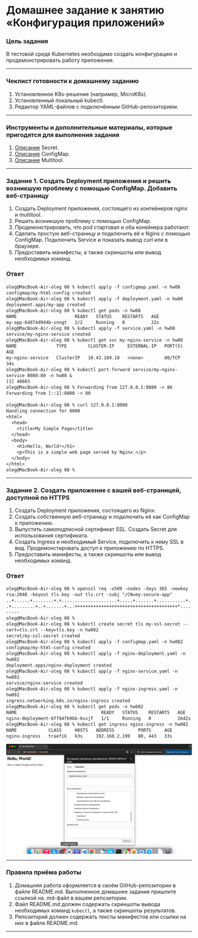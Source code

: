 # Домашнее задание к занятию «Конфигурация приложений»

### Цель задания

В тестовой среде Kubernetes необходимо создать конфигурацию и продемонстрировать работу приложения.

------

### Чеклист готовности к домашнему заданию

1. Установленное K8s-решение (например, MicroK8s).
2. Установленный локальный kubectl.
3. Редактор YAML-файлов с подключённым GitHub-репозиторием.

------

### Инструменты и дополнительные материалы, которые пригодятся для выполнения задания

1. [Описание](https://kubernetes.io/docs/concepts/configuration/secret/) Secret.
2. [Описание](https://kubernetes.io/docs/concepts/configuration/configmap/) ConfigMap.
3. [Описание](https://github.com/wbitt/Network-MultiTool) Multitool.

------

### Задание 1. Создать Deployment приложения и решить возникшую проблему с помощью ConfigMap. Добавить веб-страницу

1. Создать Deployment приложения, состоящего из контейнеров nginx и multitool.
2. Решить возникшую проблему с помощью ConfigMap.
3. Продемонстрировать, что pod стартовал и оба конейнера работают.
4. Сделать простую веб-страницу и подключить её к Nginx с помощью ConfigMap. Подключить Service и показать вывод curl или в браузере.
5. Предоставить манифесты, а также скриншоты или вывод необходимых команд.

### Ответ

```
oleg@MacBook-Air-oleg 08 % kubectl apply -f configmap.yaml -n hw08
configmap/my-html-config created
oleg@MacBook-Air-oleg 08 % kubectl apply -f deployment.yaml -n hw08 
deployment.apps/my-app created
oleg@MacBook-Air-oleg 08 % kubectl get pods -n hw08                 
NAME                      READY   STATUS    RESTARTS   AGE
my-app-64874d944b-snngt   2/2     Running   0          22s
oleg@MacBook-Air-oleg 08 % kubectl apply -f service.yaml -n hw08
service/my-nginx-service created
oleg@MacBook-Air-oleg 08 % kubectl get svc my-nginx-service -n hw08
NAME               TYPE        CLUSTER-IP     EXTERNAL-IP   PORT(S)   AGE
my-nginx-service   ClusterIP   10.43.189.18   <none>        80/TCP    34s                                                                                                                         
oleg@MacBook-Air-oleg 08 % kubectl port-forward service/my-nginx-service 8080:80 -n hw08 &
[1] 48603
oleg@MacBook-Air-oleg 08 % Forwarding from 127.0.0.1:8080 -> 80
Forwarding from [::1]:8080 -> 80

oleg@MacBook-Air-oleg 08 % curl 127.0.0.1:8080
Handling connection for 8080
<html>
  <head>
    <title>My Simple Page</title>
  </head>
  <body>
    <h1>Hello, World!</h1>
    <p>This is a simple web page served by Nginx.</p>
  </body>
</html>
oleg@MacBook-Air-oleg 08 % 
```
------

### Задание 2. Создать приложение с вашей веб-страницей, доступной по HTTPS 

1. Создать Deployment приложения, состоящего из Nginx.
2. Создать собственную веб-страницу и подключить её как ConfigMap к приложению.
3. Выпустить самоподписной сертификат SSL. Создать Secret для использования сертификата.
4. Создать Ingress и необходимый Service, подключить к нему SSL в вид. Продемонстировать доступ к приложению по HTTPS. 
4. Предоставить манифесты, а также скриншоты или вывод необходимых команд.

### Ответ

```
oleg@MacBook-Air-oleg 08 % openssl req -x509 -nodes -days 365 -newkey rsa:2048 -keyout tls.key -out tls.crt -subj "/CN=my-secure-app"                                     
..+......+........+.+.....................+.....+.......+...........+.......+++++++++++++++++++++++++++++++++++++++*..+....+...+...+.....+.+........+.......+.....+....+..+....+......+........+....+..+.........+....+..+....+.........+........+....+......+..+++++++++++++++++++++++++++++++++++++++*...+......+...+...+..+...+.......+..+.+..............+....+..+...+...............+....+......+.....+.......+............+..+...+...+....++++++
.+.........+..+.......+...+++++++++++++++++++++++++++++++++++++++*.....+......+...+......+.+.....+.+...+++++++++++++++++++++++++++++++++++++++*..............+......+.....+....+.....+.......+........+...........................+.+.........+.....+.+..+...+.........+.+..+...........................+.+...+...........+......+...+................+...+...+........+......+.+..+...+...+.+...+............+...+..+......+.......+...+.....+..................+...............+......+...+.+......+........+...+............+......+......+....+..............+.+..............+......+..........+..++++++
-----
oleg@MacBook-Air-oleg 08 % 
oleg@MacBook-Air-oleg 08 % kubectl create secret tls my-ssl-secret --cert=tls.crt --key=tls.key -n hw082
secret/my-ssl-secret created
oleg@MacBook-Air-oleg 08 % kubectl apply -f configmap.yaml -n hw082
configmap/my-html-config created
oleg@MacBook-Air-oleg 08 % kubectl apply -f nginx-deployment.yaml -n hw082
deployment.apps/nginx-deployment created
oleg@MacBook-Air-oleg 08 % kubectl apply -f nginx-service.yaml -n hw082
service/nginx-service created
oleg@MacBook-Air-oleg 08 % kubectl apply -f nginx-ingress.yaml -n hw082
ingress.networking.k8s.io/nginx-ingress created
oleg@MacBook-Air-oleg 08 % kubectl get pods -n hw082
NAME                                READY   STATUS    RESTARTS   AGE
nginx-deployment-6ff84fb9bb-6vxjf   1/1     Running   0          2m42s
oleg@MacBook-Air-oleg 08 % kubectl get ingress nginx-ingress -n hw082
NAME            CLASS     HOSTS   ADDRESS         PORTS     AGE
nginx-ingress   traefik   k3s     192.168.2.199   80, 443   33s
```

![image](img.png)

------

### Правила приёма работы

1. Домашняя работа оформляется в своём GitHub-репозитории в файле README.md. Выполненное домашнее задание пришлите ссылкой на .md-файл в вашем репозитории.
2. Файл README.md должен содержать скриншоты вывода необходимых команд `kubectl`, а также скриншоты результатов.
3. Репозиторий должен содержать тексты манифестов или ссылки на них в файле README.md.

------